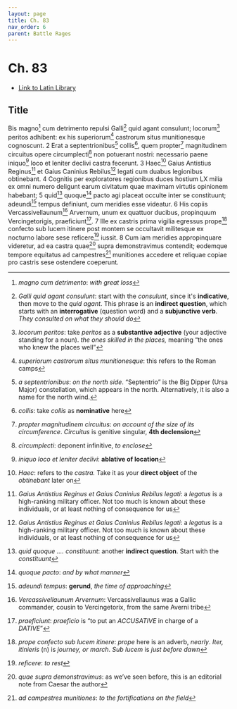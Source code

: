 ```yaml
---
layout: page
title: Ch. 83
nav_order: 6
parent: Battle Rages
---
```


# Ch. 83

- [Link to Latin Library](https://www.thelatinlibrary.com/caesar/gallic/gall7.shtml#83)

## Title 

Bis magno[^1] cum detrimento repulsi Galli[^2] quid agant consulunt; locorum[^3] peritos adhibent: ex his superiorum[^4] castrorum situs munitionesque cognoscunt. 2 Erat a septentrionibus[^5] collis[^6], quem propter[^7] magnitudinem circuitus opere circumplecti[^8] non potuerant nostri: necessario paene iniquo[^9] loco et leniter declivi castra fecerunt. 3 Haec[^10] Gaius Antistius Reginus[^11] et Gaius Caninius Rebilus[^11] legati cum duabus legionibus obtinebant. 4 Cognitis per exploratores regionibus duces hostium LX milia ex omni numero deligunt earum civitatum quae maximam virtutis opinionem habebant; 5 quid[^12] quoque[^13] pacto agi placeat occulte inter se constituunt; adeundi[^14] tempus definiunt, cum meridies esse videatur. 6 His copiis Vercassivellaunum[^15] Arvernum, unum ex quattuor ducibus, propinquum Vercingetorigis, praeficiunt[^16]. 7 Ille ex castris prima vigilia egressus prope[^17] confecto sub lucem itinere post montem se occultavit militesque ex nocturno labore sese reficere[^18] iussit. 8 Cum iam meridies appropinquare videretur, ad ea castra quae[^19] supra demonstravimus contendit; eodemque tempore equitatus ad campestres[^20] munitiones accedere et reliquae copiae pro castris sese ostendere coeperunt.


[^1]: *magno cum detrimento*: *with great loss*

[^2]: *Galli quid agant consulunt*: start with the *consulunt*, since it's **indicative**, then move to the *quid agant*. This phrase is an **indirect question**, which starts with an **interrogative** (question word) and a **subjunctive verb**. *They consulted on what they should do*

[^3]: *locorum peritos*: take *peritos* as a **substantive adjective** (your adjective standing for a noun). *the ones skilled in the places,* meaning “the ones who knew the places well”

[^4]: *superiorum castrorum situs munitionesque*: this refers to the Roman camps

[^5]: *a septentrionibus*: *on the north side*. “Septentrio” is the Big Dipper (Ursa Major) constellation, which appears in the north. Alternatively, it is also a name for the north wind.

[^6]: *collis*: take *collis* as **nominative** here

[^7]: *propter magnitudinem circuitus*: *on account of the size of its circumference*.  *Circuitus* is genitive singular, **4th declension**

[^8]: *circumplecti*: deponent infinitive, *to enclose*

[^9]: *iniquo loco et leniter declivi*: **ablative of location**

[^10]: *Haec*: refers to the *castra.* Take it as your **direct object** of the *obtinebant* later on

[^11]: *Gaius Antistius Reginus et Gaius Caninius Rebilus legati*: a *legatus* is a high-ranking military officer. Not too much is known about these individuals, or at least nothing of consequence for us

[^12]: *quid quoque …. constituunt*: another **indirect question**. Start with the *constituunt*

[^13]: *quoque pacto*: *and by what manner*

[^14]: *adeundi tempus*: **gerund**, *the time of approaching*

[^15]: *Vercassivellaunum Arvernum*: Vercassivellaunus was a Gallic commander, cousin to Vercingetorix, from the same Averni tribe

[^16]: *praeficiunt*: *praeficio* is “to put an *ACCUSATIVE* in charge of a *DATIVE*”

[^17]: *prope confecto sub lucem itinere*: *prope* here is an adverb, *nearly*. *Iter, itinieris* (n) is *journey, or march*. *Sub lucem* is *just before dawn*

[^18]: *reficere*: *to rest*

[^19]: *quae supra demonstravimus*: as we’ve seen before, this is an editorial note from Caesar the author

[^20]: *ad campestres munitiones*: *to the fortifications on the field*
